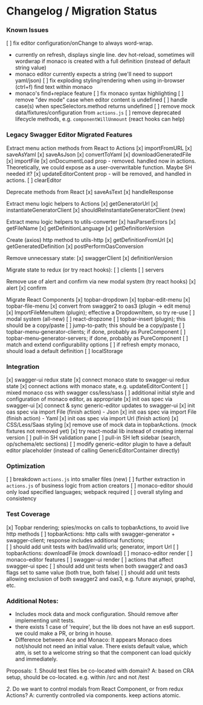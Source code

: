 # Changelog / Migration Status

### Known Issues
[ ] fix editor configuration/onChange to always word-wrap.
  - currently on refresh, displays single line. dev hot-reload, sometimes will wordwrap if monaco is created with a full definition (instead of default string value)
  - monaco editor currently expects a string (we'll need to support yaml/json)
[ ] fix exploding styling/rendering when using in-browser (ctrl+f) find text within monaco
  - monaco's find+replace feature
[ ] fix monaco syntax highlighting
[ ] remove "dev mode" case when editor content is undefined
[ ] handle case(s) when specSelectors.method returns undefined
[ ] remove mock data/fixtures/configuration from `actions.js`
[ ] remove deprecated lifecycle methods, e.g. `componentWillUnmount` (react hooks can help)


### Legacy Swagger Editor Migrated Features

Extract menu action methods from React to Actions
[x] importFromURL
[x] saveAsYaml
[x] saveAsJson
[x] convertToYaml
[x] downloadGeneratedFile
[x] importFile
[x] onDocumentLoad prop - removed. handled now in actions. Theoretically, we could expose as a user-overwritable function. Maybe SH needed it?
[x] updateEditorContent prop - will be removed, and handled in actions.
[ ] clearEditor

Deprecate methods from React
[x] saveAsText
[x] handleResponse

Extract menu logic helpers to Actions
[x] getGeneratorUrl
[x] instantiateGeneratorClient
[x] shouldReInstantiateGeneratorClient (new)

Extract menu logic helpers to utils-converter
[x] hasParserErrors
[x] getFileName
[x] getDefinitionLanguage
[x] getDefinitionVersion

Create (axios) http method to utils-http
[x] getDefinitionFromUrl
[x] getGeneratedDefinition
[x] postPerformOasConversion

Remove unnecessary state:
[x] swaggerClient
[x] definitionVersion

Migrate state to redux (or try react hooks):
[ ] clients
[ ] servers

Remove use of alert and confirm via new modal system (try react hooks)
[x] alert
[x] confirm

Migrate React Components
[x] topbar-dropdown
[x] topbar-edit-menu
[x] topbar-file-menu
[x] convert from swagger2 to oas3 (plugin -> edit menu)
[x] ImportFileMenuItem (plugin); effective a DropdownItem, so try re-use
[ ] modal system (all-new)
[ ] react-dropzone
[ ] topbar-insert (plugin); this should be a copy/paste
[ ] jump-to-path; this should be a copy/paste
[ ] topbar-menu-generator-clients; if done, probably as PureComponent
[ ] topbar-menu-generator-servers; if done, probably as PureComponent
[ ] match and extend configurability options
[ ] if refresh empty monaco, should load a default definition
[ ] localStorage


### Integration
[x] swagger-ui redux state
[x] connect monaco state to swagger-ui redux state
[x] connect actions with monaco state, e.g. updateEditorContent
[ ] mixed monaco css with swagger css/less/sass
[ ] additional initial style and configuration of monaco editor, as appropriate
[x] init oas spec via swagger-ui
[x] connect & sync generic-editor updates to swagger-ui
[x] init oas spec via import File (finish action) - Json
[x] init oas spec via import File (finish action) - Yaml
[x] init oas spec via import Url (finish action)
[x] CSS/Less/Saas styling
[x] remove use of mock data in topbarActions. (mock fixtures not removed yet)
[x] try react-modal lib instead of creating internal version
[ ] pull-in SH validation pane
[ ] pull-in SH left sidebar (search, op/schema/etc sections)
[ ] modify generic-editor plugin to have a default editor placeholder (instead of calling GenericEditorContainer directly)


### Optimization
[ ] breakdown `actions.js` into smaller files (new)
[ ] further extraction in `actions.js` of business logic from action creators
[ ] monaco-editor should only load specified languages; webpack required
[ ] overall styling and consistency


### Test Coverage
[x] Topbar rendering; spies/mocks on calls to topbarActions, to avoid live http methods
[ ] topbarActions: http calls with swagger-generator + swagger-client; response includes additional functions;  
[ ] should add unit tests with bad/invalid urls; generator, import Url
[ ] topbarActions: downloadFile (mock download)
[ ] monaco-editor render
[ ] monaco-editor features
[ ] swagger-ui render
[ ] actions that affect swagger-ui spec
[ ] should add unit tests when both swagger2 and oas3 flags set to same value (both true, both false)
[ ] should add unit tests allowing exclusion of both swagger2 and oas3, e.g. future asynapi, graphql, etc.


### Additional Notes:
* Includes mock data and mock configuration. Should remove after implementing unit tests.
* there exists 1 case of 'require', but the lib does not have an es6 support. we could make a PR, or bring in house.
* Difference between Ace and Monaco: It appears Monaco does not/should not need an initial value. There exists default value, which atm, is set to a welcome string so that the component can load quickly and immediately.

Proposals:
*1*. Should test files be co-located with domain?
A: based on CRA setup, should be co-located. e.g. within /src and not /test

*2*. Do we want to control modals from React Component, or from redux Actions?
A: currently controlled via components. keep actions atomic.
